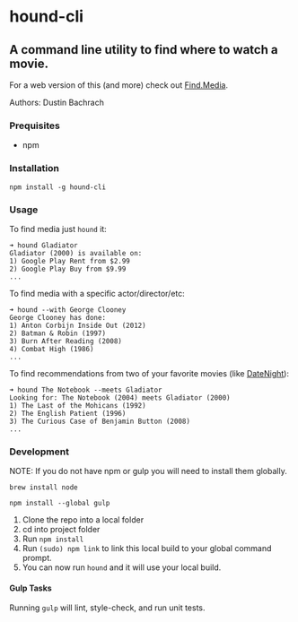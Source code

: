 # hound-cli

## A command line utility to find where to watch a movie.

For a web version of this (and more) check out [Find.Media](https://find.media).

Authors: Dustin Bachrach

### Prequisites

* npm

### Installation

```npm install -g hound-cli```

### Usage

To find media just `hound` it:

```
➜ hound Gladiator
Gladiator (2000) is available on:
1) Google Play Rent from $2.99
2) Google Play Buy from $9.99
...
```

To find media with a specific actor/director/etc:

```
➜ hound --with George Clooney
George Clooney has done:
1) Anton Corbijn Inside Out (2012)
2) Batman & Robin (1997)
3) Burn After Reading (2008)
4) Combat High (1986)
...
```

To find recommendations from two of your favorite movies (like [DateNight](https://datenight.media)):

```
➜ hound The Notebook --meets Gladiator
Looking for: The Notebook (2004) meets Gladiator (2000)
1) The Last of the Mohicans (1992)
2) The English Patient (1996)
3) The Curious Case of Benjamin Button (2008)
...
```

### Development

NOTE: If you do not have npm or gulp you will need to install them globally.

```brew install node```

```npm install --global gulp```


1. Clone the repo into a local folder
2. cd into project folder
3. Run `npm install`
4. Run `(sudo) npm link` to link this local build to your global command prompt.
5. You can now run `hound` and it will use your local build.

#### Gulp Tasks

Running `gulp` will lint, style-check, and run unit tests.
